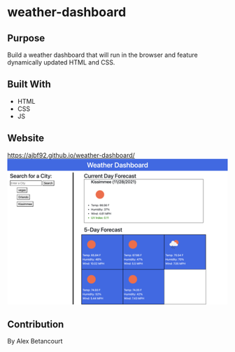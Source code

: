 # weather-dashboard

## Purpose
Build a weather dashboard that will run in the browser and feature dynamically updated HTML and CSS.

## Built With
* HTML
* CSS
* JS

## Website
https://ajbf92.github.io/weather-dashboard/
![ScreenShot](assets/image/Weather-Dashboard.png)

## Contribution
By Alex Betancourt
